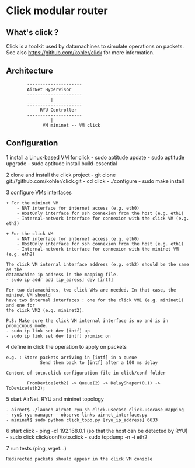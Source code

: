# Click modular router

## What's click ?

Click is a toolkit used by datamachines to simulate operations on packets.
See also https://github.com/kohler/click for more information.

## Architecture

			---------------------
		  	AirNet Hypervisor
			---------------------
			         |
			---------------------
				 RYU Controller
			---------------------
			         |
			      VM mininet -- VM click


## Configuration

1 install a Linux-based VM for click
	- sudo aptitude update
	- sudo aptitude upgrade
	- sudo aptitude install build-essential

2 clone and install the click project
	- git clone git://github.com/kohler/click.git
	- cd click
	- ./configure
	- sudo make install

3 configure VMs interfaces

	+ For the mininet VM
		- NAT interface for internet access (e.g. eth0)
		- HostOnly interface for ssh connexion from the host (e.g. eth1)
		- Internal-network interface for connexion with the click VM (e.g. eth2)

	+ For the click VM
		- NAT interface for internet access (e.g. eth0)
		- HostOnly interface for ssh connexion from the host (e.g. eth1)
		- Internal-network interface for connexion with the mininet VM (e.g. eth2)

	The click VM internal interface address (e.g. eth2) should be the same as the
	datamachine ip address in the mapping file.
	- sudo ip addr add [ip_adress] dev [intf]

	For two datamachines, two click VMs are needed. In that case, the mininet VM should
	have two internal interfaces : one for the click VM1 (e.g. mininet1) and one for
	the click VM2 (e.g. mininet2).

	P.S: Make sure the click VM internal interface is up and is in promicuous mode.
	- sudo ip link set dev [intf] up
	- sudo ip link set dev [intf] promisc on

4 define in click the operation to apply on packets

	e.g. : Store packets arriving in [intf] in a queue
	 			 Send them back to [intf] after a 100 ms delay

	Content of toto.click configuration file in click/conf folder

			FromDevice(eth2) -> Queue(2) -> DelayShaper(0.1) -> ToDevice(eth2);


5 start AirNet, RYU and mininet topology

	- airnet$ ./launch_airnet_ryu.sh click.usecase click.usecase_mapping
	- ryu$ ryu-manager --observe-links airnet_interface.py
	- mininet$ sudo python click_topo.py [ryu_ip_address] 6633

6 start click
	- ping -c1 192.168.0.1 (so that the host can be detected by RYU)
	- sudo click click/conf/toto.click
	- sudo tcpdump -n -i eth2

7 run tests (ping, wget...)

	Redirected packets should appear in the click VM console
